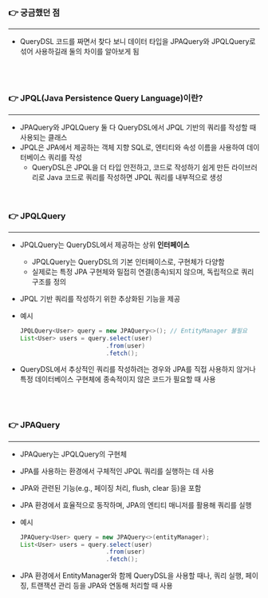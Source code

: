 ### 👉 궁금했던 점

---

- QueryDSL 코드를 짜면서 찾다 보니 데이터 타입을 JPAQuery와 JPQLQuery로 섞어 사용하길래 둘의 차이를 알아보게 됨
<br>
<br>

### 👉 JPQL(Java Persistence Query Language)이란?

---

- JPAQuery와 JPQLQuery 둘 다 QueryDSL에서 JPQL 기반의 쿼리를 작성할 때 사용되는 클래스
- JPQL은 JPA에서 제공하는 객체 지향 SQL로, 엔티티와 속성 이름을 사용하여 데이터베이스 쿼리를 작성
    - QueryDSL은 JPQL을 더 타입 안전하고, 코드로 작성하기 쉽게 만든 라이브러리로  Java 코드로 쿼리를 작성하면 JPQL 쿼리를 내부적으로 생성
    <br>
    <br>

### 👉 JPQLQuery

---

- JPQLQuery는 QueryDSL에서 제공하는 상위 **인터페이스**
    - JPQLQuery는 QueryDSL의 기본 인터페이스로, 구현체가 다양함
    - 실제로는 특정 JPA 구현체와 밀접히 연결(종속)되지 않으며, 독립적으로 쿼리 구조를 정의
- JPQL 기반 쿼리를 작성하기 위한 추상화된 기능을 제공
- 예시
    
    ```java
    JPQLQuery<User> query = new JPAQuery<>(); // EntityManager 불필요
    List<User> users = query.select(user)
                            .from(user)
                            .fetch();
    ```
    
- QueryDSL에서 추상적인 쿼리를 작성하려는 경우와 JPA를 직접 사용하지 않거나 특정 데이터베이스 구현체에 종속적이지 않은 코드가 필요할 때 사용
<br>
<br>

### 👉 JPAQuery

---

- JPAQuery는 JPQLQuery의 구현체
- JPA를 사용하는 환경에서 구체적인 JPQL 쿼리를 실행하는 데 사용
- JPA와 관련된 기능(e.g., 페이징 처리, flush, clear 등)을 포함
- JPA 환경에서 효율적으로 동작하며, JPA의 엔티티 매니저를 활용해 쿼리를 실행
- 예시
    
    ```java
    JPAQuery<User> query = new JPAQuery<>(entityManager);
    List<User> users = query.select(user)
                            .from(user)
                            .fetch();
    ```
    
- JPA 환경에서 EntityManager와 함께 QueryDSL을 사용할 때나, 쿼리 실행, 페이징, 트랜잭션 관리 등을 JPA와 연동해 처리할 때 사용
